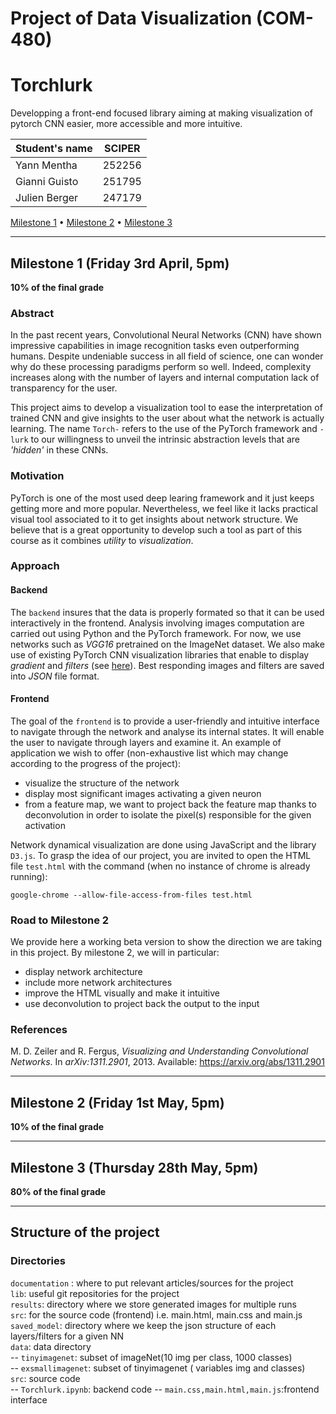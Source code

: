 # Project of Data Visualization (COM-480)
# Torchlurk
Developping a front-end focused library aiming at making visualization of pytorch CNN easier, more accessible and more intuitive.

| Student's name | SCIPER |
| -------------- | ------ |
| Yann Mentha    | 252256 |
| Gianni Guisto  | 251795 |
| Julien Berger  | 247179 |

[Milestone 1](#milestone-1-friday-3rd-april-5pm) • [Milestone 2](#milestone-2-friday-1st-may-5pm) • [Milestone 3](#milestone-3-thursday-28th-may-5pm)

_____
## Milestone 1 (Friday 3rd April, 5pm)

**10% of the final grade**

### Abstract

In the past recent years, Convolutional Neural Networks (CNN) have shown impressive capabilities in image recognition tasks even outperforming humans. Despite undeniable success in all field of science, one can wonder why do these processing paradigms perform so well. Indeed, complexity increases along with the number of layers and internal computation lack of transparency for the user.

This project aims to develop a visualization tool to ease the interpretation of trained CNN and give insights to the user about what the network is actually learning. The name `Torch-` refers to the use of the PyTorch framework and `-lurk` to our willingness to unveil the intrinsic abstraction levels that are _'hidden'_ in these CNNs.

### Motivation
PyTorch is one of the most used deep learing framework and it just keeps getting more and more popular. Nevertheless, we feel like it lacks practical visual tool associated to it to get insights about network structure. We believe that is a great opportunity to develop such a tool as part of this course as it combines _utility_ to _visualization_.

### Approach
#### Backend
The `backend` insures that the data is properly formated so that it can be used interactively in the frontend. Analysis involving images computation are carried out using Python and the PyTorch framework. For now, we use networks such as _VGG16_ pretrained on the ImageNet dataset. We also make use of existing PyTorch CNN visualization libraries that enable to display _gradient_ and _filters_ (see [here](https://github.com/utkuozbulak/pytorch-cnn-visualizations)). Best responding images and filters are saved into _JSON_ file format.


#### Frontend
The goal of the `frontend` is to provide a user-friendly and intuitive interface to navigate through the network and analyse its internal states. It will enable the user to navigate through layers and examine it. An example of application we wish to offer (non-exhaustive list which may change according to the progress of the project): 
* visualize the structure of the network
* display most significant images activating a given neuron
* from a feature map, we want to project back the feature map thanks to deconvolution in order to isolate the pixel(s) responsible for the given activation

Network dynamical visualization are done using JavaScript and the library `D3.js`. To grasp the idea of our project, you are invited to open the HTML file `test.html` with the command (when no instance of chrome is already running):

```
google-chrome --allow-file-access-from-files test.html
```

### Road to Milestone 2
We provide here a working beta version to show the direction we are taking in this project. By milestone 2, we will in particular:
* display network architecture
* include more network architectures
* improve the HTML visually and make it intuitive
* use deconvolution to project back the output to the input

### References
M. D. Zeiler and R. Fergus, _Visualizing and Understanding Convolutional Networks_. In _arXiv:1311.2901_, 2013. Available: https://arxiv.org/abs/1311.2901


_____
## Milestone 2 (Friday 1st May, 5pm)

**10% of the final grade**



_____
## Milestone 3 (Thursday 28th May, 5pm)

**80% of the final grade**

_____
## Structure of the project
### Directories
`documentation` : where to put relevant articles/sources for the project<br>
`lib`: useful git repositories for the project<br>
`results`: directory where we store generated images for multiple runs<br>
`src`: for the source code (frontend) i.e. main.html, main.css and main.js<br>
`saved_model`: directory where we keep the json structure of each layers/filters for a given NN<br>
`data`: data directory<br>
-- `tinyimagenet`: subset of imageNet(10 img per class, 1000 classes)<br>
-- `exsmallimagenet`: subset of tinyimagenet ( variables img and classes) <br>
`src`: source code <br>
-- `Torchlurk.ipynb`: backend code
-- `main.css,main.html,main.js`:frontend interface
